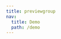 ```yaml
---
title: previewgroup
nav:
  title: Demo
  path: /demo
---
```


<code src="../examples/previewgroup.tsx"></code>

